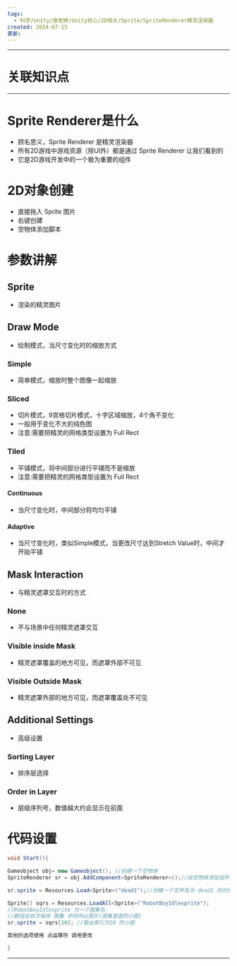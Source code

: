 ```yaml
---
tags:
  - 科学/Unity/唐老狮/Unity核心/2D相关/Sprite/SpriteRenderer精灵渲染器
created: 2024-07-15
更新:
---
```


---
# 关联知识点



---
# Sprite Renderer是什么

- 顾名思义，Sprite Renderer 是精灵渲染器
- 所有2D游戏中游戏资源（除UI外）都是通过 Sprite Renderer 让我们看到的
- 它是2D游戏开发中的一个极为重要的组件
# 2D对象创建

- 直接拖入 Sprite 图片
- 右键创建
- 空物体添加脚本
# 参数讲解

## Sprite

- 渲染的精灵图片
## Draw Mode

- 绘制模式，当尺寸变化时的缩放方式
### Simple

- 简单模式，缩放时整个图像一起缩放
### Sliced

- 切片模式，9宫格切片模式，十字区域缩放，4个角不变化
- 一般用于变化不大的纯色图
- 注意:需要把精灵的网格类型设置为 Full Rect
### Tiled

- 平铺模式，将中间部分进行平铺而不是缩放
- 注意:需要把精灵的网格类型设置为 Full Rect
#### Continuous

- 当尺寸变化时，中间部分将均匀平铺
#### Adaptive

- 当尺寸变化时，类似Simple模式，当更改尺寸达到Stretch Value时，中间才开始平铺
## Mask Interaction

- 与精灵遮罩交互时的方式
### None

- 不与场景中任何精灵遮罩交互
### Visible inside Mask

- 精灵遮罩覆盖的地方可见，而遮罩外部不可见
### Visible Outside Mask

- 精灵遮罩外部的地方可见，而遮罩覆盖处不可见
## Additional Settings

- 高级设置
### Sorting Layer

- 排序层选择
### Order in Layer

- 层级序列号，数值越大约会显示在前面
# 代码设置

```C#
void Start(){

Gameobject obj= new Gameobject(); //创建一个空物体
SpriteRenderer sr = obj.AddComponent<SpriteRenderer>();//给空物体添加组件并获取

sr.sprite = Resources.Load<Sprite>("dead1");//创建一个文件名为 dead1 的对象

Sprite[] sqrs = Resources.LoadAll<Sprite>("RobotBoyIdlesprite");
//RobotBoyIdlesprite 为一个图集名 
//数组会依次保存 图集 中的所以图片(图集里面的小图)
sr.sprite = sqrs[10]; //取出索引为10 的小图

其他的选项使用 点运算符 调用更改

}
```





---
